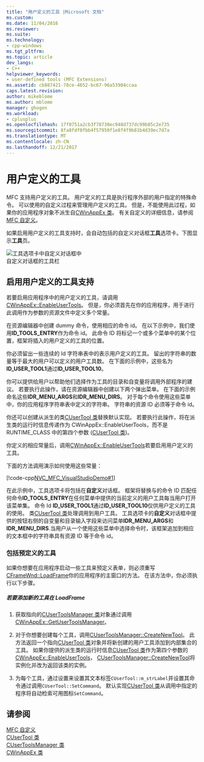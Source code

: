 ```yaml
---
title: "用户定义的工具 |Microsoft 文档"
ms.custom: 
ms.date: 11/04/2016
ms.reviewer: 
ms.suite: 
ms.technology:
- cpp-windows
ms.tgt_pltfrm: 
ms.topic: article
dev_langs:
- C++
helpviewer_keywords:
- user-defined tools (MFC Extensions)
ms.assetid: cb887421-78ce-4652-bc67-96a53984ccaa
caps.latest.revision: 
author: mikeblome
ms.author: mblome
manager: ghogen
ms.workload:
- cplusplus
ms.openlocfilehash: 17f0751a2cb3f78730ec948d737dc99b85c2e735
ms.sourcegitcommit: 8fa8fdf0fbb4f57950f1e8f4f9b81b4d39ec7d7a
ms.translationtype: MT
ms.contentlocale: zh-CN
ms.lasthandoff: 12/21/2017
---
```

# <a name="user-defined-tools"></a>用户定义的工具
MFC 支持用户定义的工具。 用户定义的工具是执行程序外部的用户指定的特殊命令。 可以使用的自定义过程来管理用户定义的工具。 但是，不能使用此过程，如果你的应用程序对象不派生自[CWinAppEx 类](../mfc/reference/cwinappex-class.md)。 有关自定义的详细信息，请参阅[MFC 自定义](../mfc/customization-for-mfc.md)。  
  
 如果启用用户定义的工具支持时，会自动包括的自定义对话框**工具**选项卡。下图显示**工具**页。  
  
 ![工具选项卡中自定义对话框中](../mfc/media/custdialogboxtoolstab.png "custdialogboxtoolstab")  
自定义对话框的工具栏  
  
## <a name="enabling-user-defined-tools-support"></a>启用用户定义的工具支持  
 若要启用应用程序中的用户定义的工具，请调用[CWinAppEx::EnableUserTools](../mfc/reference/cwinappex-class.md#enableusertools)。 但是，你必须首先在你的应用程序，用于进行此调用作为参数的资源文件中定义多个常量。  
  
 在资源编辑器中创建 dummy 命令，使用相应的命令 id。 在以下示例中，我们使用**ID_TOOLS_ENTRY**作为命令 id。 此命令 ID 将标记一个或多个菜单中的某个位置，框架将插入的用户定义的工具的位置。  
  
 你必须留出一些连续的 Id 字符串表中的表示用户定义的工具。 留出的字符串的数量等于最大的用户可以定义的用户工具数。 在下面的示例中，这些名为**ID_USER_TOOL1**通过**ID_USER_TOOL10**。  
  
 你可以提供给用户以帮助他们选择作为工具的目录和自变量将调用外部程序的建议。 若要执行此操作，请在资源编辑器中创建以下两个弹出菜单。 在下面的示例命名这些**IDR_MENU_ARGS**和**IDR_MENU_DIRS**。 对于每个命令使用这些菜单中，你的应用程序字符串表中定义的字符串。 字符串的资源 ID 必须等于命令 id。  
  
 你还可以创建从派生的类[CUserTool 类](../mfc/reference/cusertool-class.md)替换默认实现。 若要执行此操作，将在派生类的运行时信息传递作为 CWinAppEx::EnableUserTools，而不是 RUNTIME_CLASS 中的第四个参数 ([CUserTool 类](../mfc/reference/cusertool-class.md))。  
  
 你定义的相应常量后，调用[CWinAppEx::EnableUserTools](../mfc/reference/cwinappex-class.md#enableusertools)若要启用用户定义的工具。  
  
 下面的方法调用演示如何使用这些常量：  
  
 [!code-cpp[NVC_MFC_VisualStudioDemo#1](../mfc/codesnippet/cpp/user-defined-tools_1.cpp)]  
  
 在此示例中，工具选项卡将包括在**自定义**对话框。 框架将替换与的命令 ID 匹配任何命令**ID_TOOLS_ENTRY**在任何菜单中提供的当前定义的用户工具每当用户打开该菜单集。 命令 Id **ID_USER_TOOL1**通过**ID_USER_TOOL10**仅供用户定义的工具的使用。 类[CUserTool 类](../mfc/reference/cusertool-class.md)处理调用到用户工具。 工具选项卡的**自定义**对话框中提供的按钮右侧的自变量和目录输入字段来访问菜单**IDR_MENU_ARGS**和**IDR_MENU_DIRS**.当用户从一个使用这些菜单中选择命令时，该框架追加到相应的文本框中的字符串具有资源 ID 等于命令 id。  
  
### <a name="including-predefined-tools"></a>包括预定义的工具  
 如果你想要在应用程序启动一些工具来预定义表单，则必须重写[CFrameWnd::LoadFrame](../mfc/reference/cframewnd-class.md#loadframe)你的应用程序的主窗口的方法。 在该方法中，你必须执行以下步骤。  
  
##### <a name="to-add-new-tools-in-loadframe"></a>若要添加新的工具在 LoadFrame  
  
1.  获取指向的[CUserToolsManager 类](../mfc/reference/cusertoolsmanager-class.md)对象通过调用[CWinAppEx::GetUserToolsManager](../mfc/reference/cwinappex-class.md#getusertoolsmanager)。  
  
2.  对于你想要创建每个工具，调用[CUserToolsManager::CreateNewTool](../mfc/reference/cusertoolsmanager-class.md#createnewtool)。 此方法返回一个指向[CUserTool 类](../mfc/reference/cusertool-class.md)对象并将新创建的用户工具添加到内部集合的工具。 如果你提供的派生类的运行时信息[CUserTool 类](../mfc/reference/cusertool-class.md)作为第四个参数的[CWinAppEx::EnableUserTools](../mfc/reference/cwinappex-class.md#enableusertools)， [CUserToolsManager::CreateNewTool](../mfc/reference/cusertoolsmanager-class.md#createnewtool)将实例化并改为返回该类的实例。  
  
3.  为每个工具，通过设置来设置其文本标签`CUserTool::m_strLabel`并设置其命令通过调用`CUserTool::SetCommand`。 默认实现[CUserTool 类](../mfc/reference/cusertool-class.md)从调用中指定的程序将自动检索可用图标`SetCommand`。  
  
## <a name="see-also"></a>请参阅  
 [MFC 自定义](../mfc/customization-for-mfc.md)   
 [CUserTool 类](../mfc/reference/cusertool-class.md)   
 [CUserToolsManager 类](../mfc/reference/cusertoolsmanager-class.md)   
 [CWinAppEx 类](../mfc/reference/cwinappex-class.md)




